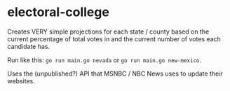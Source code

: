 # electoral-college

Creates VERY simple projections for each state / county based on the current
percentage of total votes in and the current number of votes each candidate has.

Run like this: `go run main.go nevada` or `go run main.go new-mexico`.

Uses the (unpublished?) API that MSNBC / NBC News uses to update their websites.